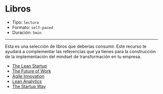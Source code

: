 # Libros

* Tipo: `lectura`
* Formato: `self-paced`
* Duración: `5min`

***

Esta es una selección de libros que deberías consumir. Este recurso te ayudará a
complementar las referencias que ya tienes para la construcción de la
implementación del mindset de transformación en tu empresa.

* [The Lean Startup](https://www.amazon.com/m%C3%A9todo-Lean-Startup-utilizando-innovaci%C3%B3n-ebook/dp/B0079MWRIK)
* [The Future of Work](https://www.amazon.es/Future-Work-Attract-Competitive-Organization/dp/1118877241)
* [Agile Innovation](https://www.amazon.es/Agile-Innovation-Revolutionary-Accelerate-Engagement-ebook/dp/B00MFPZA8K/ref=sr_1_1?s=foreign-books&ie=UTF8&qid=1544012354&sr=1-1&keywords=Agile+Innovation)
* [Lean Analytics](https://www.amazon.es/Lean-Analytics-Better-Startup-Faster/dp/1449335675/ref=sr_1_3?s=foreign-books&ie=UTF8&qid=1544012735&sr=1-3&keywords=lean+startup)
* [The Startup Way](https://www.amazon.es/Startup-Way-Entrepreneurial-Management-Transforms/dp/0241197244/ref=sr_1_21?s=foreign-books&ie=UTF8&qid=1544012766&sr=1-21&keywords=lean+startup)

